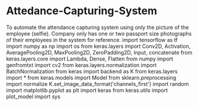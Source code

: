 # Attedance-Capturing-System
To automate the attendance capturing system using only the picture of the employee (selfie). Company only has one or two passport size photographs of their employees in the system for reference.
import tensorflow as tf 
import numpy as np
import os
from keras.layers import Conv2D, Activation, AveragePooling2D, MaxPooling2D, ZeroPadding2D, Input, concatenate
from keras.layers.core import Lambda, Dense, Flatten
from numpy import genfromtxt
import cv2
from keras.layers.normalization import BatchNormalization
from keras import backend as K
from keras.layers import *
from keras.models import Model
from sklearn.preprocessing import normalize
K.set_image_data_format('channels_first')
import random
import matplotlib.pyplot as plt
import keras
from keras.utils import plot_model
import sys
